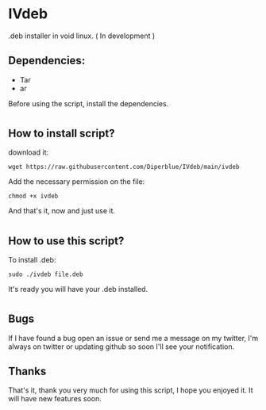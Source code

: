 # IVdeb
.deb installer in void linux. ( In development )

## Dependencies:
  * Tar
  * ar

Before using the script, install the dependencies.
 # 
## How to install script?
download it:
```
wget https://raw.githubusercontent.com/Diperblue/IVdeb/main/ivdeb
```
Add the necessary permission on the file:
```
chmod +x ivdeb
```
And that's it, now and just use it.
 #
## How to use this script?
To install .deb:
```
sudo ./ivdeb file.deb
```
It's ready you will have your .deb installed.
 #
## Bugs
If I have found a bug open an issue or send me a message on my twitter, I'm always on twitter or updating github so soon I'll see your notification. 
## Thanks
That's it, thank you very much for using this script, I hope you enjoyed it. It will have new features soon.

